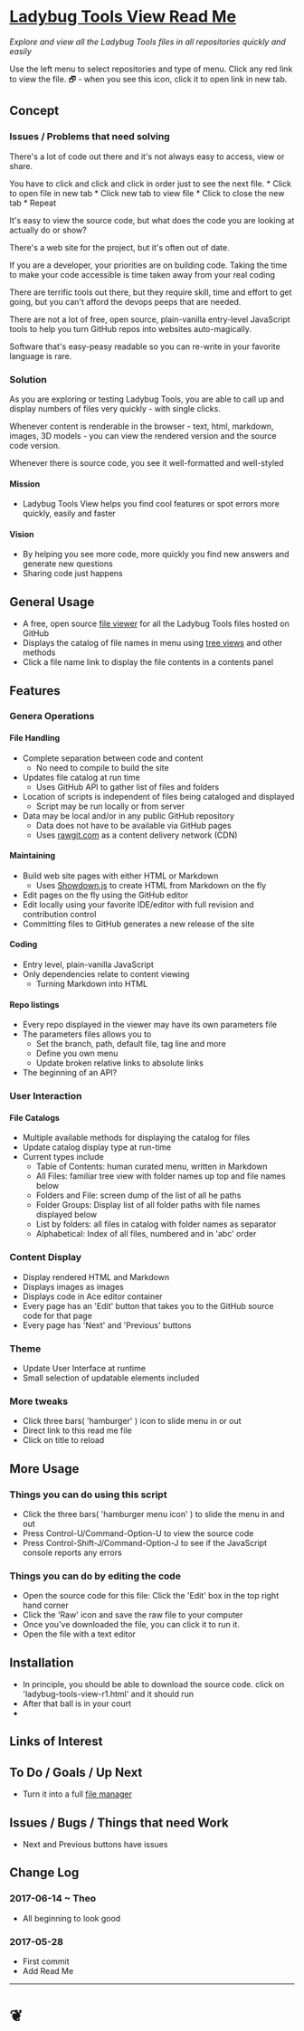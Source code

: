 <span style=display:none; >[You are now in a GitHub source code view - click this link to view Read Me file as a web page]( https://pushme-pullyou.github.io/tootoo/r5/ladybug-tools-view/ladybug-tools-view-r1.html#tootoo/r5/ladybug-tools-view/README.md "View file as a web page." ) </span>


[Ladybug Tools View Read Me]( https://pushme-pullyou.github.io/tootoo/r5/ladybug-tools-view/ladybug-tools-view-r1.html#tootoo/r5/ladybug-tools-view/README.md )
===
_Explore and view all the Ladybug Tools files in all repositories quickly and easily_

Use the left menu to select repositories and type of menu. Click any red link to view the file.
&#x1F5D7; - when you see this icon, click it to open link in new tab.


## Concept
<!--

The general format is an adaptation of the ideas developed in Alexander's _et al_ [A Pattern Language]( https://books.google.com/books?id=hwAHmktpk5IC&pg=PR10#v=onepage&q&f=false ) - as summarized on page 10.

Each pattern describes a problem which occurs over and over again in our environment, and then describes the core of the solution to that problem, in such a way that you can use this solution a million times over, without ever doing it the same way twice.

patterns are descriptions of common problems and proposal for the solutions that can be used repeatedly every time the problem is encountered and producing an different outcome.

-->

### Issues / Problems that need solving

There's a lot of code out there and it's not always easy to access, view or share.

You have to click and click and click in order just to see the next file.
	* Click to open file in new tab
	* Click new tab to view file
	* Click to close the new tab
	* Repeat

It's easy to view the source code, but what does the code you are looking at actually do or show?

There's a web site for the project, but it's often out of date.

If you are a developer, your priorities are on building code. Taking the time to make your code accessible is time taken away from your real coding

There are terrific tools out there, but they require skill, time and effort to get going, but you can't afford the devops peeps that are needed.

There are not a lot of free, open source, plain-vanilla entry-level JavaScript tools to help you turn GitHub repos into websites auto-magically.

Software that's easy-peasy readable so you can re-write in your favorite language is rare.

### Solution

As you are exploring or testing Ladybug Tools, you are able to call up and display numbers of files very quickly - with single clicks.

Whenever content is renderable in the browser - text, html, markdown, images, 3D models - you can view the rendered version and the source code version.

Whenever there is source code, you see it well-formatted and well-styled


#### Mission
<!-- a statement of a rationale, applicable now as well as in the future -->

* Ladybug Tools View helps you find cool features or spot errors more quickly, easily and faster


#### Vision
<!--  a descriptive picture of a desired future state -->

* By helping you see more code, more quickly you find new answers and generate new questions
* Sharing code just happens


## General Usage

* A free, open source [file viewer]( https://en.wikipedia.org/wiki/File_viewer ) for all the Ladybug Tools files hosted on GitHub
* Displays the catalog of file names in menu using [tree views]( https://en.wikipedia.org/wiki/Tree_view ) and other methods
* Click a file name link to display the file contents in a contents panel

## Features

### Genera Operations

#### File Handling
* Complete separation between code and content
	* No need to compile to build the site
* Updates file catalog at run time
	* Uses GitHub API to gather list of files and folders
* Location of scripts is independent of files being cataloged and displayed
	* Script may be run locally or from server
* Data may be local and/or in any public GitHub repository
	* Data does not have to be available via GitHub pages
	* Uses [rawgit.com]( https://rawgit.com ) as a content delivery network (CDN)


#### Maintaining

* Build web site pages with either HTML or Markdown
	* Uses [Showdown.js]( https://github.com/showdownjs/showdown ) to create HTML from Markdown on the fly
* Edit pages on the fly using the GitHub editor
* Edit locally using your favorite IDE/editor with full revision and contribution  control
* Committing files to GitHub generates a new release of the site

#### Coding
* Entry level, plain-vanilla JavaScript
* Only dependencies relate to content viewing
	* Turning Markdown into HTML

#### Repo listings
* Every repo displayed in the viewer may have its own parameters file
* The parameters files allows you to
	* Set the branch, path, default file, tag line and more
	* Define you own menu
	* Update broken relative links to absolute links
* The beginning of an API?



### User Interaction

#### File Catalogs
* Multiple available methods for displaying the catalog for files
* Update catalog display type at run-time
* Current types include
	* Table of Contents: human curated menu, written in Markdown
	* All Files: familiar tree view with folder names up top and file names below
	* Folders and File: screen dump of the list of all he paths
	* Folder Groups: Display list of all folder paths with file names displayed below
	* List by folders: all files in catalog with folder names as separator
	* Alphabetical: Index of all files, numbered and in 'abc' order

### Content Display
* Display rendered HTML and Markdown
* Displays images as images
* Displays code in Ace editor container
* Every page has an 'Edit' button that takes you to the GitHub source code for that page
* Every page has 'Next' and 'Previous' buttons

### Theme
* Update User Interface at runtime
* Small selection of updatable elements included

### More tweaks
* Click three bars( 'hamburger' ) icon to slide menu in or out
* Direct link to this read me file
* Click on title to reload


## More Usage

### Things you can do using this script

* Click the three bars( 'hamburger menu icon' ) to slide the menu in and out
* Press Control-U/Command-Option-U to view the source code
* Press Control-Shift-J/Command-Option-J to see if the JavaScript console reports any errors


### Things you can do by editing the code

* Open the source code for this file: Click the 'Edit' box in the top right hand corner
* Click the 'Raw' icon and save the raw file to your computer
* Once you've downloaded the file, you can click it to run it.
* Open the file with a text editor


## Installation

* In principle, you should be able to download the source code. click on 'ladybug-tools-view-r1.html' and it should run
* After that ball is in your court
*

## Links of Interest


## To Do / Goals / Up Next
* Turn it into a full [file manager]( https://en.wikipedia.org/wiki/File_manager )

## Issues / Bugs / Things that need Work

* Next and Previous buttons have issues

## Change Log

### 2017-06-14 ~ Theo

* All beginning to look good

### 2017-05-28

* First commit
* Add Read Me


***

<h1><a href=javascript:window.scrollTo(0,0); style=text-align:center;text-decoration:none;width:100%; title='pushMe pullYou ~ your coming and going happy place' > ❦ </a></h1>

